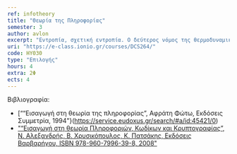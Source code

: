 ```yaml
---
ref: infotheory
title: "Θεωρία της Πληροφορίας"
semester: 3
author: avlon
excerpt: "Εντροπία, σχετική εντροπία. Ο δεύτερος νόμος της θερμοδυναμικής. Ιδιότητα «ασυμπτωτικής ισοκατανομής». Εντροπία και στοχαστικές διαδικασίες. Συμπίεση δεδομένων. Βέλτιστοι Κώδικες, Κώδικας Huffman, Κώδικας Shannon-Fano-Elias. Αλγοριθμική πολυπλοκότητα Kolmogorov. Χωρητικότητα καναλιού μετάδοσης. Θεμελιώδες θεώρημα Shannon. Διαφορική εντροπία. Δίαυλος Gauss. Θεωρία πληροφορίας και προηγμένα θέματα στατιστικής. Μέγιστη Εντροπία. Κωδικοποίηση πηγής. Προσέγγιση με διαδικασίες Markov. Σώματα Galois. Συνάρτηση ρυθμού-απώλειας. Σήματα και θόρυβος. Κώδικες διόρθωσης σφαλμάτων. Κώδικες Hamming, Κώδικες Reed-Muller. Εφαρμογές Θεωρίας Πληροφορίας στη θεωρία επενδύσεων."
uri: "https://e-class.ionio.gr/courses/DCS264/"
code: ΗΥ030
type: "Επιλογής"
hours: 4
extra: 2Φ
ects: 4
---
```



Βιβλιογραφία: 
  - [““Εισαγωγή στη θεωρία της πληροφορίας”, Αφράτη Φώτω, Εκδόσεις Συμμετρία, 1994"}(https://service.eudoxus.gr/search/#a/id:45421/0)
  - ["“Εισαγωγή στη θεωρία Πληροφοριών, Κωδίκων και Κρυπτογραφίας”, Ν. Αλεξανδρής, Β. Χρυσικόπουλος, Κ. Πατσάκης, Εκδόσεις Βαρβαρήγου, ISBN 978-960-7996-39-8, 2008"](https://service.eudoxus.gr/search/#a/id:59374208/0)
  

